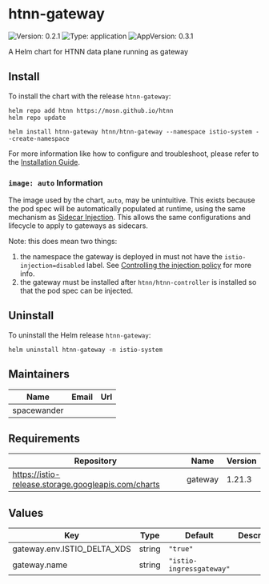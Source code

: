 # htnn-gateway

![Version: 0.2.1](https://img.shields.io/badge/Version-0.2.1-informational?style=flat-square) ![Type: application](https://img.shields.io/badge/Type-application-informational?style=flat-square) ![AppVersion: 0.3.1](https://img.shields.io/badge/AppVersion-0.3.1-informational?style=flat-square)

A Helm chart for HTNN data plane running as gateway

## Install

To install the chart with the release `htnn-gateway`:

```shell
helm repo add htnn https://mosn.github.io/htnn
helm repo update

helm install htnn-gateway htnn/htnn-gateway --namespace istio-system --create-namespace
```

For more information like how to configure and troubleshoot, please refer to the [Installation Guide](https://github.com/mosn/htnn/blob/main/site/content/en/docs/getting-started/installation.md).

### `image: auto` Information

The image used by the chart, `auto`, may be unintuitive.
This exists because the pod spec will be automatically populated at runtime, using the same mechanism as [Sidecar Injection](istio.io/latest/docs/setup/additional-setup/sidecar-injection).
This allows the same configurations and lifecycle to apply to gateways as sidecars.

Note: this does mean two things:

1. the namespace the gateway is deployed in must not have the `istio-injection=disabled` label.
See [Controlling the injection policy](https://istio.io/latest/docs/setup/additional-setup/sidecar-injection/#controlling-the-injection-policy) for more info.
2. the gateway must be installed after `htnn/htnn-controller` is installed so that the pod spec can be injected.

## Uninstall

To uninstall the Helm release `htnn-gateway`:

```shell
helm uninstall htnn-gateway -n istio-system
```

## Maintainers

| Name | Email | Url |
| ---- | ------ | --- |
| spacewander |  |  |

## Requirements

| Repository | Name | Version |
|------------|------|---------|
| https://istio-release.storage.googleapis.com/charts | gateway | 1.21.3 |

## Values

| Key | Type | Default | Description |
|-----|------|---------|-------------|
| gateway.env.ISTIO_DELTA_XDS | string | `"true"` |  |
| gateway.name | string | `"istio-ingressgateway"` |  |

